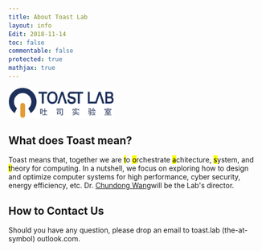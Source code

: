 ```yaml
---
title: About Toast Lab
layout: info
Edit: 2018-11-14
toc: false
commentable: false
protected: true
mathjax: true
---
```

<img src="./logo.png" alt="The Logo of Toast Lab" width="210"> <br>
<h2><a class="toast">What does Toast mean?</a></h2>
<p>Toast means that, together we are <mark>t</mark>o <mark>o</mark>rchestrate <mark>a</mark>chitecture, <mark>s</mark>ystem, and <mark>t</mark>heory for computing. In a nutshell, we focus on exploring how to 
design and optimize computer systems for high performance, cyber security, energy efficiency, etc. Dr. <a href="{{site.url}}{{site.baseurl}}/people#faculty">Chundong Wang</a>will be the Lab's director.</p>

<h2><a class="contact">How to Contact Us</a></h2>
Should you have any question, please drop an email to toast.lab (the-at-symbol) outlook.com.
